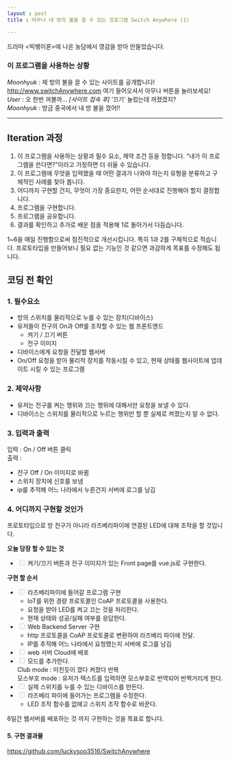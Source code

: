 ```yaml
---
layout : post
title : 아무나 내 방의 불을 끌 수 있는 프로그램 Switch Anywhere (1)

---
```

<p>드라마 &lt;빅뱅이론&gt;에 나온 농담에서 영감을 받아 만들었습니다.</p>
<h3 id="이-프로그램을-사용하는-상황">이 프로그램을 사용하는 상황</h3>
<p><em>Moonhyuk</em> : 제 방의 불을 끌 수 있는 사이트를 공개합니다! <a href="http://www.switchAnywhere.com">http://www.switchAnywhere.com</a> 여기 들어오셔서 아무나 버튼을 눌러보세요!<br>
<em>User</em> : 오 한번 꺼볼까… <em>[사이트 접속 후]</em> ‘끄기’ 눌렀는데 꺼졌겠지?<br>
<em>Moonhyuk</em> : 방금 중국에서 내 방 불을 껐어!!</p>
<hr>
<h2 id="iteration-과정">Iteration 과정</h2>
<ol>
<li>이  프로그램을  사용하는  상황과  필수  요소, 제약  조건  등을  정합니다. “내가  이  프로그램을  쓴다면?”이라고  가정하면  더  쉬울  수  있습니다.</li>
<li>이  프로그램에  무엇을  입력했을  때  어떤  결과가  나와야  하는지  유형을  분류하고  구체적인  사례를  찾아  봅니다.</li>
<li>어디까지  구현할  건지, 무엇이  가장  중요한지, 어떤  순서대로  진행해야  할지  결정합니다.</li>
<li>프로그램을  구현합니다.</li>
<li>프로그램을  공유합니다.</li>
<li>결과를  확인하고  추가로  배운  점을  적용해 1로  돌아가서  다듬습니다.</li>
</ol>
<p>1~6을  매일  진행함으로써  점진적으로  개선시킵니다. 특히 1과 2를 구체적으로 적습니다. 프로토타입을 만들어보니 필요 없는 기능인 것 같으면 과감하게 목표를 수정해도 됩니다.</p>
<h2 id="코딩-전-확인">코딩 전 확인</h2>
<h3 id="필수요소">1. 필수요소</h3>
<ul>
<li>방의 스위치를 물리적으로 누를 수 있는 장치(디바이스)</li>
<li>유저들이 전구의 On과 Off를 조작할 수 있는 웹 프론트엔드
<ul>
<li>켜기 / 끄기 버튼</li>
<li>전구 이미지</li>
</ul>
</li>
<li>디바이스에게 요청을 전달할 웹서버</li>
<li>On/Off 요청을 받아 물리적 장치를 작동시킬 수 있고, 현재 상태를 웹사이트에 업데이트 시킬 수 있는 프로그램</li>
</ul>
<h3 id="제약사항">2. 제약사항</h3>
<ul>
<li>유저는 전구를 켜는 행위와 끄는 행위에 대해서만 요청을 보낼 수 있다.</li>
<li>디바이스는 스위치를 물리적으로 누르는 행위만 할 뿐 실제로 켜졌는지 알 수 없다.</li>
</ul>
<h3 id="입력과-출력">3. 입력과 출력</h3>
<p>입력 : On / Off 버튼 클릭<br>
출력 :</p>
<ul>
<li>전구 Off / On 이미지로 바뀜</li>
<li>스위치 장치에 신호를 보냄</li>
<li>ip를 추적해 어느 나라에서 누른건지 서버에 로그를 남김</li>
</ul>
<h3 id="어디까지-구현할-것인가">4. 어디까지 구현할 것인가</h3>
<p>프로토타입으로 방 전구가 아니라 라즈베리파이에 연결된 LED에 대해 조작을 할 것입니다.</p>
<p><strong>오늘 당장 할 수 있는 것</strong></p>
<ul>
<li class="task-list-item"><input type="checkbox" class="task-list-item-checkbox" disabled=""> 켜기/끄기 버튼과 전구 이미지가 있는 Front page를 vue.js로 구현한다.</li>
</ul>
<p><strong>구현 할 순서</strong></p>
<ul>
<li class="task-list-item"><input type="checkbox" class="task-list-item-checkbox" disabled=""> 라즈베리파이에 들어갈 프로그램 구현
<ul>
<li>IoT를 위한 경량 프로토콜인 CoAP 프로토콜을 사용한다.</li>
<li>요청을 받아 LED를 켜고 끄는 것을 처리한다.</li>
<li>현재 상태와 성공/실패 여부를 응답한다.</li>
</ul>
</li>
<li class="task-list-item"><input type="checkbox" class="task-list-item-checkbox" disabled=""> Web Backend Server 구현
<ul>
<li>http 프로토콜을 CoAP 프로토콜로 변환하여 라즈베리 파이에 전달.</li>
<li>IP를 추적해 어느 나라에서 요청했는지 서버에 로그를 남김</li>
</ul>
</li>
<li class="task-list-item"><input type="checkbox" class="task-list-item-checkbox" disabled=""> web 서버 Cloud에 배포</li>
<li class="task-list-item"><input type="checkbox" class="task-list-item-checkbox" disabled=""> 모드를 추가한다.<br>
Club mode : 미친듯이 껐다 켜졌다 반복<br>
모스부호 mode : 유저가 텍스트를 입력하면 모스부호로 번역되어 반짝거리게 한다.</li>
<li class="task-list-item"><input type="checkbox" class="task-list-item-checkbox" disabled=""> 실제 스위치를 누를 수 있는 디바이스를 만든다.</li>
<li class="task-list-item"><input type="checkbox" class="task-list-item-checkbox" disabled=""> 라즈베리 파이에 들어가는 프로그램을 수정한다.
<ul>
<li>LED 조작 함수를 없애고 스위치 조작 함수로 바꾼다.</li>
</ul>
</li>
</ul>
<p>6일간 웹서버를 배포하는 것 까지 구현하는 것을 목표로 합니다.</p>
<h4 id="구현-결과물">5. 구현 결과물</h4>
<p><a href="https://github.com/luckysoo3516/SwitchAnywhere">https://github.com/luckysoo3516/SwitchAnywhere</a></p>

